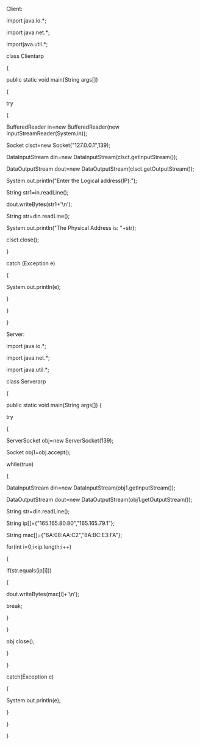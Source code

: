 Client:

import java.io.*;

import java.net.*;

importjava.util.*;

class Clientarp

{

public static void main(String args[])

{

try

{

BufferedReader in=new BufferedReader(new InputStreamReader(System.in));

Socket clsct=new Socket("127.0.0.1",139);

DataInputStream din=new DataInputStream(clsct.getInputStream());

DataOutputStream dout=new DataOutputStream(clsct.getOutputStream());

System.out.println("Enter the Logical address(IP):");

String str1=in.readLine();

dout.writeBytes(str1+'\n');

String str=din.readLine();

System.out.println("The Physical Address is: "+str);

clsct.close();

}

catch (Exception e)

{

System.out.println(e);

}

}

}

Server:

import java.io.*;

import java.net.*;

import java.util.*;

class Serverarp

{

public static void main(String args[])
{

try

{

ServerSocket obj=new ServerSocket(139);

Socket obj1=obj.accept();

while(true)

{

DataInputStream din=new DataInputStream(obj1.getInputStream());

DataOutputStream dout=new DataOutputStream(obj1.getOutputStream());

String str=din.readLine();

String ip[]={"165.165.80.80","165.165.79.1"};

String mac[]={"6A:08:AA:C2","8A:BC:E3:FA"};

for(int i=0;i<ip.length;i++)

{

if(str.equals(ip[i]))

{

dout.writeBytes(mac[i]+'\n');

break;

}

}

obj.close();

}

}

catch(Exception e)

{

System.out.println(e);

}

}

}
